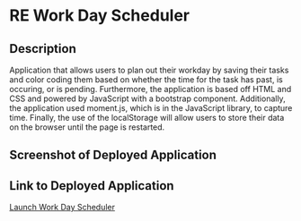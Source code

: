 # RE Work Day Scheduler

## Description
Application that allows users to plan out their workday by saving their tasks and color coding them based on whether the time for the task has past, is occuring, or is pending. Furthermore, the application is based off HTML and CSS and powered by JavaScript with a bootstrap component. Additionally, the application used moment.js, which is in the JavaScript library, to capture time. Finally, the use of the localStorage will allow users to store their data on the browser until the page is restarted.

## Screenshot of Deployed Application

## Link to Deployed Application 
[Launch Work Day Scheduler](https://richie-escobedo.github.io/RE-work-day/)